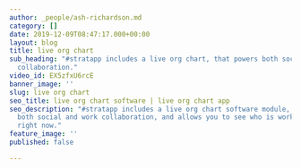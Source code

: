 ```yaml
---
author: _people/ash-richardson.md
category: []
date: 2019-12-09T08:47:17.000+00:00
layout: blog
title: live org chart
sub_heading: "#stratapp includes a live org chart, that powers both social and work
  collaboration."
video_id: EX5zfxU6rcE
banner_image: ''
slug: live org chart
seo_title: live org chart software | live org chart app
seo_description: "#stratapp includes a live org chart software module, that powers
  both social and work collaboration, and allows you to see who is working on what
  right now."
feature_image: ''
published: false

---
```

